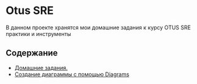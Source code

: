 # Otus SRE

В данном проекте хранятся мои домашние задания к курсу OTUS SRE практики и инструменты

## Содержание

* [Домашние задания.](hw.md)
* [Создание диаграммы с помощью Diagrams]()